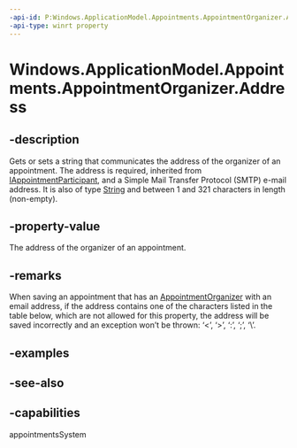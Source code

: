 ```yaml
---
-api-id: P:Windows.ApplicationModel.Appointments.AppointmentOrganizer.Address
-api-type: winrt property
---
```


<!-- Property syntax
public string Address { get;  set; }
-->

# Windows.ApplicationModel.Appointments.AppointmentOrganizer.Address

## -description
Gets or sets a string that communicates the address of the organizer of an appointment. The address is required, inherited from [IAppointmentParticipant](iappointmentparticipant.md), and a Simple Mail Transfer Protocol (SMTP) e-mail address. It is also of type [String](/dotnet/api/system.string?redirectedfrom=MSDN) and between 1 and 321 characters in length (non-empty).

## -property-value
The address of the organizer of an appointment.

## -remarks
When saving an appointment that has an [AppointmentOrganizer](appointmentorganizer.md) with an email address, if the address contains one of the characters listed in the table below, which are not allowed for this property, the address will be saved incorrectly and an exception won’t be thrown: ‘&lt;’, ‘&gt;’, ‘:’, ‘;’, ‘\’.

## -examples

## -see-also

## -capabilities
appointmentsSystem
